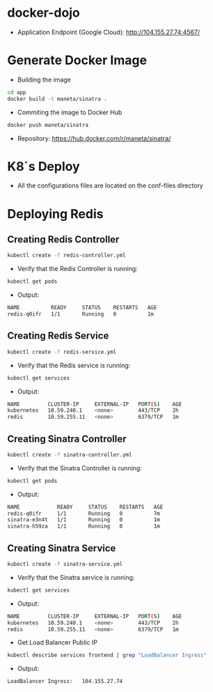 docker-dojo
===========

* Application Endpoint (Google Cloud): http://104.155.27.74:4567/

Generate Docker Image
======================

* Building the image 

```bash
cd app
docker build -t maneta/sinatra .
```
* Commiting the image to Docker Hub

```bash
docker push maneta/sinatra
```

* Repository: https://hub.docker.com/r/maneta/sinatra/

K8´s Deploy
===========

* All the configurations files are located on the conf-files directory

Deploying Redis
===============

Creating Redis Controller
--------------------------

```bash
kubectl create -f redis-controller.yml
```

* Verify that the Redis Controller is running:

```bash
kubectl get pods
```

* Output:

```bash
NAME          READY     STATUS    RESTARTS   AGE
redis-q0ifr   1/1       Running   0          1m
```

Creating Redis Service
------------------------

```bash
kubectl create -f redis-service.yml
```

* Verify that the Redis service is running:

```bash
kubectl get services
```

* Output:

```bash
NAME         CLUSTER-IP     EXTERNAL-IP   PORT(S)    AGE
kubernetes   10.59.240.1    <none>        443/TCP    2h
redis        10.59.255.11   <none>        6379/TCP   1m
```


Creating Sinatra Controller
--------------------------

```bash
kubectl create -f sinatra-controller.yml
```

* Verify that the Sinatra Controller is running:

```bash
kubectl get pods
```

* Output:

```bash
NAME            READY     STATUS    RESTARTS   AGE
redis-q0ifr     1/1       Running   0          7m
sinatra-e3n4t   1/1       Running   0          1m
sinatra-h59za   1/1       Running   0          1m
```

Creating Sinatra Service
------------------------

```bash
kubectl create -f sinatra-service.yml
```

* Verify that the Sinatra service is running:

```bash
kubectl get services
```

* Output:

```bash
NAME         CLUSTER-IP     EXTERNAL-IP   PORT(S)    AGE
kubernetes   10.59.240.1    <none>        443/TCP    2h
redis        10.59.255.11   <none>        6379/TCP   1m
```

* Get Load Balancer Public IP

```bash
kubectl describe services frontend | grep "LoadBalancer Ingress"
```

* Output:

```bash
LoadBalancer Ingress:	104.155.27.74
```